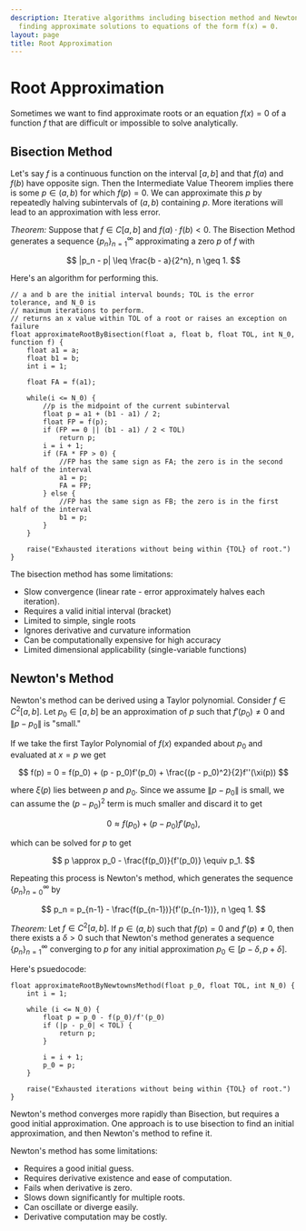 ```yaml
---
description: Iterative algorithms including bisection method and Newton's method for
  finding approximate solutions to equations of the form f(x) = 0.
layout: page
title: Root Approximation
---
```


# Root Approximation

Sometimes we want to find approximate roots or an equation $f(x) = 0$ of a function $f$ that are difficult or impossible to solve analytically.

## Bisection Method

Let's say $f$ is a continuous function on the interval $[a, b]$ and that $f(a)$ and $f(b)$ have opposite sign. Then the Intermediate Value Theorem implies there is some $p \in (a,b)$ for which $f(p) = 0.$ We can approximate this $p$ by repeatedly halving subintervals of $(a,b)$ containing $p.$ More iterations will lead to an approximation with less error.

*Theorem:* Suppose that $f \in C[a, b]$ and $f(a) \cdot f(b) < 0.$ The Bisection Method generates a sequence $\{p_n\}_{n=1}^{\infty}$ approximating a zero $p$ of $f$ with

$$ |p_n - p| \leq \frac{b - a}{2^n}, n \geq 1. $$

Here's an algorithm for performing this.

```
// a and b are the initial interval bounds; TOL is the error tolerance, and N_0 is
// maximum iterations to perform.
// returns an x value within TOL of a root or raises an exception on failure
float approximateRootByBisection(float a, float b, float TOL, int N_0, function f) {
    float a1 = a;
    float b1 = b;
    int i = 1;

    float FA = f(a1);

    while(i <= N_0) {
        //p is the midpoint of the current subinterval
        float p = a1 + (b1 - a1) / 2;
        float FP = f(p);
        if (FP == 0 || (b1 - a1) / 2 < TOL)
            return p;
        i = i + 1;
        if (FA * FP > 0) {
            //FP has the same sign as FA; the zero is in the second half of the interval
            a1 = p;
            FA = FP;
        } else {
            //FP has the same sign as FB; the zero is in the first half of the interval
            b1 = p;
        }
    }

    raise("Exhausted iterations without being within {TOL} of root.")
}

```

The bisection method has some limitations:

* Slow convergence (linear rate - error approximately halves each iteration).
* Requires a valid initial interval (bracket)
* Limited to simple, single roots
* Ignores derivative and curvature information
* Can be computationally expensive for high accuracy
* Limited dimensional applicability (single-variable functions)

## Newton's Method

Newton's method can be derived using a Taylor polynomial. Consider $f \in C^2[a,b].$ Let $p_0 \in [a,b]$ be an approximation of $p$ such that $f'(p_0) \neq 0$ and $\|p - p_0\|$ is "small."

If we take the first Taylor Polynomial of $f(x)$ expanded about $p_0$ and evaluated at $x = p$ we get

$$ f(p) = 0 = f(p_0) + (p - p_0)f'(p_0) + \frac{(p - p_0)^2}{2}f''(\xi(p)) $$

where $\xi(p)$ lies between $p$ and $p_0.$ Since we assume $\|p - p_0\|$ is small, we can assume the $(p - p_0)^2$ term is much smaller and discard it to get

$$ 0 \approx f(p_0) + (p - p_0)f'(p_0), $$

which can be solved for $p$ to get

$$ p \approx p_0 - \frac{f(p_0)}{f'(p_0)} \equiv p_1. $$

Repeating this process is Newton's method, which generates the sequence $\{p_n\}_{n=0}^{\infty}$ by

$$ p_n = p_{n-1} - \frac{f(p_{n-1})}{f'(p_{n-1})},  n \geq 1. $$

*Theorem:* Let $f \in C^2[a, b].$ If $p \in (a, b)$ such that $f(p) = 0$ and $f'(p) \neq 0,$ then there exists a $\delta > 0$ such that Newton's method generates a sequence $\{p_n\}_{n=1}^{\infty}$ converging to $p$ for any initial approximation $p_0 \in [p - \delta, p + \delta].$

Here's psuedocode:

```
float approximateRootByNewtownsMethod(float p_0, float TOL, int N_0) {
    int i = 1;

    while (i <= N_0) {
        float p = p_0 - f(p_0)/f'(p_0)
        if (|p - p_0| < TOL) {
            return p;
        }

        i = i + 1;
        p_0 = p;
    }
    
    raise("Exhausted iterations without being within {TOL} of root.")
} 
```

Newton's method converges more rapidly than Bisection, but requires a good initial approximation. One approach is to use bisection to find an initial approximation, and then Newton's method to refine it.

Newton's method has some limitations:
* Requires a good initial guess.
* Requires derivative existence and ease of computation.
* Fails when derivative is zero.
* Slows down significantly for multiple roots.
* Can oscillate or diverge easily.
* Derivative computation may be costly.